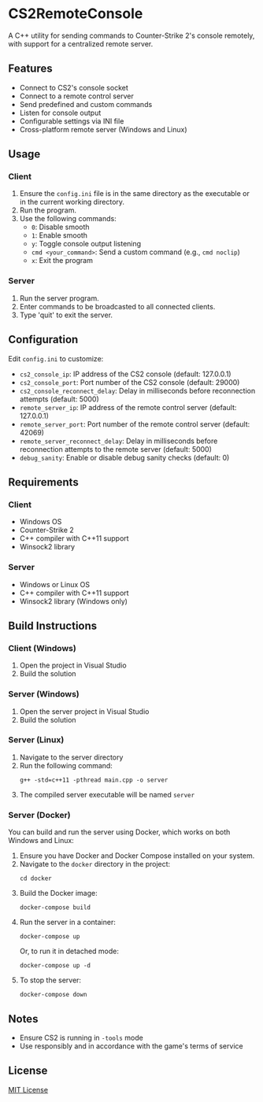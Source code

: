 ﻿# CS2RemoteConsole

A C++ utility for sending commands to Counter-Strike 2's console remotely, with support for a centralized remote server.

## Features

- Connect to CS2's console socket
- Connect to a remote control server
- Send predefined and custom commands
- Listen for console output
- Configurable settings via INI file
- Cross-platform remote server (Windows and Linux)

## Usage

### Client

1. Ensure the `config.ini` file is in the same directory as the executable or in the current working directory.
2. Run the program.
3. Use the following commands:
   - `0`: Disable smooth
   - `1`: Enable smooth
   - `y`: Toggle console output listening
   - `cmd <your_command>`: Send a custom command (e.g., `cmd noclip`)
   - `x`: Exit the program

### Server

1. Run the server program.
2. Enter commands to be broadcasted to all connected clients.
3. Type 'quit' to exit the server.

## Configuration

Edit `config.ini` to customize:
- `cs2_console_ip`: IP address of the CS2 console (default: 127.0.0.1)
- `cs2_console_port`: Port number of the CS2 console (default: 29000)
- `cs2_console_reconnect_delay`: Delay in milliseconds before reconnection attempts (default: 5000)
- `remote_server_ip`: IP address of the remote control server (default: 127.0.0.1)
- `remote_server_port`: Port number of the remote control server (default: 42069)
- `remote_server_reconnect_delay`: Delay in milliseconds before reconnection attempts to the remote server (default: 5000)
- `debug_sanity`: Enable or disable debug sanity checks (default: 0)

## Requirements

### Client
- Windows OS
- Counter-Strike 2
- C++ compiler with C++11 support
- Winsock2 library

### Server
- Windows or Linux OS
- C++ compiler with C++11 support
- Winsock2 library (Windows only)

## Build Instructions

### Client (Windows)
1. Open the project in Visual Studio
2. Build the solution

### Server (Windows)
1. Open the server project in Visual Studio
2. Build the solution

### Server (Linux)
1. Navigate to the server directory
2. Run the following command:
   ```
   g++ -std=c++11 -pthread main.cpp -o server
   ```
3. The compiled server executable will be named `server`

### Server (Docker)
You can build and run the server using Docker, which works on both Windows and Linux:

1. Ensure you have Docker and Docker Compose installed on your system.
2. Navigate to the `docker` directory in the project:
   ```
   cd docker
   ```
3. Build the Docker image:
   ```
   docker-compose build
   ```
4. Run the server in a container:
   ```
   docker-compose up
   ```
   Or, to run it in detached mode:
   ```
   docker-compose up -d
   ```
5. To stop the server:
   ```
   docker-compose down
   ```

## Notes

- Ensure CS2 is running in `-tools` mode
- Use responsibly and in accordance with the game's terms of service

## License

[MIT License](LICENSE)